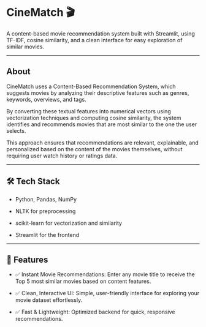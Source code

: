 # CineMatch 🎬

A content-based movie recommendation system built with Streamlit, using TF-IDF, cosine similarity, and a clean interface for easy exploration of similar movies.


---

## About 

CineMatch uses a Content-Based Recommendation System, which suggests movies by analyzing their descriptive features such as genres, keywords, overviews, and tags.

By converting these textual features into numerical vectors using vectorization techniques and computing cosine similarity, the system identifies and recommends movies that are most similar to the one the user selects.

This approach ensures that recommendations are relevant, explainable, and personalized based on the content of the movies themselves, without requiring user watch history or ratings data.

---

## 🛠️ Tech Stack

* Python, Pandas, NumPy

* NLTK for preprocessing

* scikit-learn for vectorization and similarity

* Streamlit for the frontend

---

## 🚀 Features

* ✅ Instant Movie Recommendations: Enter any movie title to receive the Top 5 most similar movies based on content features.

* ✅ Clean, Interactive UI: Simple, user-friendly interface for exploring your movie dataset effortlessly.

* ✅ Fast & Lightweight: Optimized backend for quick, responsive recommendations.
